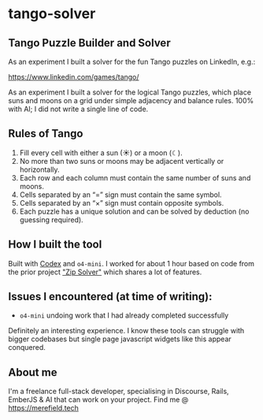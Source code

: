 # tango-solver
 
## Tango Puzzle Builder and Solver

As an experiment I built a solver for the fun Tango puzzles on LinkedIn, e.g.:

https://www.linkedin.com/games/tango/

As an experiment I built a solver for the logical Tango puzzles, which place suns and moons on a grid under simple adjacency and balance rules.
100% with AI; I did not write a single line of code.

## Rules of Tango

1. Fill every cell with either a sun (☀) or a moon (☾).
2. No more than two suns or moons may be adjacent vertically or horizontally.
3. Each row and each column must contain the same number of suns and moons.
4. Cells separated by an “=” sign must contain the same symbol.
5. Cells separated by an “×” sign must contain opposite symbols.
6. Each puzzle has a unique solution and can be solved by deduction (no guessing required).

## How I built the tool

Built with [Codex](https://github.com/openai/codex) and `o4-mini`.  I worked for about 1 hour based on code from the prior project ["Zip Solver"](https://github.com/merefield/zip-solver) which shares a lot of features.

## Issues I encountered (at time of writing):

* `o4-mini` undoing work that I had already completed successfully

Definitely an interesting experience.  I know these tools can struggle with bigger codebases but single page javascript widgets like this appear conquered.

## About me

I'm a freelance full-stack developer, specialising in Discourse, Rails, EmberJS & AI that can work on your project.  Find me @ https://merefield.tech